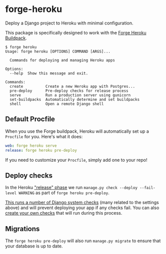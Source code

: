 # forge-heroku

Deploy a Django project to Heroku with minimal configuration.

This package is specifically designed to work with the [Forge Heroku Buildpack](https://github.com/forgepackages/heroku-buildpack-forge).

```console
$ forge heroku
Usage: forge heroku [OPTIONS] COMMAND [ARGS]...

  Commands for deploying and managing Heroku apps

Options:
  --help  Show this message and exit.

Commands:
  create          Create a new Heroku app with Postgres...
  pre-deploy      Pre-deploy checks for release process
  serve           Run a production server using gunicorn
  set-buildpacks  Automatically determine and set buildpacks
  shell           Open a remote Django shell
```

## Default Procfile

When you use the Forge buildpack,
Heroku will automatically set up a `Procfile` for you.
Here's what it does:

```yaml
web: forge heroku serve
release: forge heroku pre-deploy
```

If you need to customize your `Procfile`, simply add one to your repo!

## Deploy checks

In the Heroku ["release" phase](https://devcenter.heroku.com/articles/release-phase) we run `manage.py check --deploy --fail-level WARNING` as part of `forge heroku pre-deploy`.

[This runs a number of Django system checks](https://docs.djangoproject.com/en/4.1/howto/deployment/checklist/#run-manage-py-check-deploy) (many related to the settings above) and will prevent deploying your app if any checks fail.
You can also [create your own checks](https://docs.djangoproject.com/en/4.1/topics/checks/) that will run during this process.

## Migrations

The `forge heroku pre-deploy` will also run `manage.py migrate` to ensure that your database is up to date.
